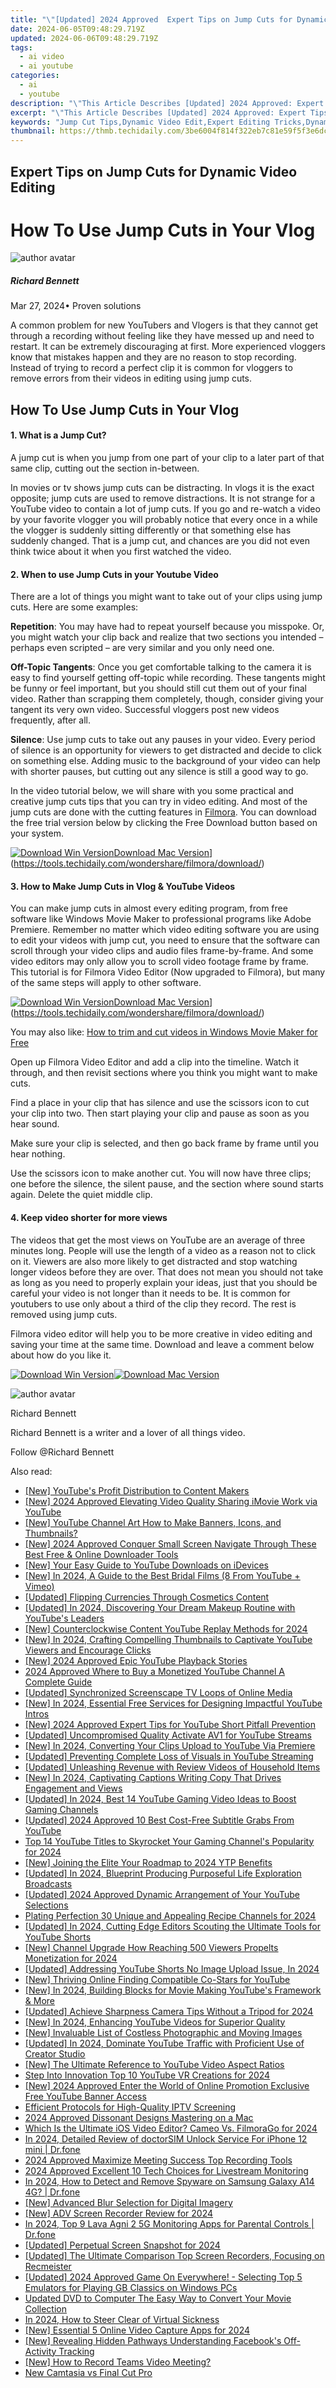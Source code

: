 ```yaml
---
title: "\"[Updated] 2024 Approved  Expert Tips on Jump Cuts for Dynamic Video Editing\""
date: 2024-06-05T09:48:29.719Z
updated: 2024-06-06T09:48:29.719Z
tags:
  - ai video
  - ai youtube
categories:
  - ai
  - youtube
description: "\"This Article Describes [Updated] 2024 Approved: Expert Tips on Jump Cuts for Dynamic Video Editing\""
excerpt: "\"This Article Describes [Updated] 2024 Approved: Expert Tips on Jump Cuts for Dynamic Video Editing\""
keywords: "Jump Cut Tips,Dynamic Video Edit,Expert Editing Tricks,Dynamic Cuts Techniques,Edit Jumps Mastery,Video Cut Dynamics,Edits for Impact"
thumbnail: https://thmb.techidaily.com/3be6004f814f322eb7c81e59f5f3e6dc5377a1a28f18fb94887b3ff8d1dce543.jpg
---
```


## Expert Tips on Jump Cuts for Dynamic Video Editing

# How To Use Jump Cuts in Your Vlog

![author avatar](https://images.wondershare.com/filmora/article-images/richard-bennett.jpg)

##### Richard Bennett

 Mar 27, 2024• Proven solutions

A common problem for new YouTubers and Vlogers is that they cannot get through a recording without feeling like they have messed up and need to restart. It can be extremely discouraging at first. More experienced vloggers know that mistakes happen and they are no reason to stop recording. Instead of trying to record a perfect clip it is common for vloggers to remove errors from their videos in editing using jump cuts.

## How To Use Jump Cuts in Your Vlog

#### 1\. What is a Jump Cut?

A jump cut is when you jump from one part of your clip to a later part of that same clip, cutting out the section in-between.

In movies or tv shows jump cuts can be distracting. In vlogs it is the exact opposite; jump cuts are used to remove distractions. It is not strange for a YouTube video to contain a lot of jump cuts. If you go and re-watch a video by your favorite vlogger you will probably notice that every once in a while the vlogger is suddenly sitting differently or that something else has suddenly changed. That is a jump cut, and chances are you did not even think twice about it when you first watched the video.

#### 2\. When to use Jump Cuts in your Youtube Video

There are a lot of things you might want to take out of your clips using jump cuts. Here are some examples:

**Repetition**: You may have had to repeat yourself because you misspoke. Or, you might watch your clip back and realize that two sections you intended – perhaps even scripted – are very similar and you only need one.

**Off-Topic Tangents**: Once you get comfortable talking to the camera it is easy to find yourself getting off-topic while recording. These tangents might be funny or feel important, but you should still cut them out of your final video. Rather than scrapping them completely, though, consider giving your tangent its very own video. Successful vloggers post new videos frequently, after all.

**Silence**: Use jump cuts to take out any pauses in your video. Every period of silence is an opportunity for viewers to get distracted and decide to click on something else. Adding music to the background of your video can help with shorter pauses, but cutting out any silence is still a good way to go.

In the video tutorial below, we will share with you some practical and creative jump cuts tips that you can try in video editing. And most of the jump cuts are done with the cutting features in [Filmora](https://tools.techidaily.com/wondershare/filmora/download/). You can download the free trial version below by clicking the Free Download button based on your system.

[![Download Win Version](https://images.wondershare.com/filmora/guide/download-btn-win.jpg)](https://tools.techidaily.com/wondershare/filmora/download/)[Download Mac Version](https://images.wondershare.com/filmora/guide/download-btn-mac.jpg)](https://tools.techidaily.com/wondershare/filmora/download/)

#### 3\. How to Make Jump Cuts in Vlog & YouTube Videos

You can make jump cuts in almost every editing program, from free software like Windows Movie Maker to professional programs like Adobe Premiere. Remember no matter which video editing software you are using to edit your videos with jump cut, you need to ensure that the software can scroll through your video clips and audio files frame-by-frame. And some video editors may only allow you to scroll video footage frame by frame. This tutorial is for Filmora Video Editor (Now upgraded to Filmora), but many of the same steps will apply to other software.

[![Download Win Version](https://images.wondershare.com/filmora/guide/download-btn-win.jpg)](https://tools.techidaily.com/wondershare/filmora/download/)[Download Mac Version](https://images.wondershare.com/filmora/guide/download-btn-mac.jpg)](https://tools.techidaily.com/wondershare/filmora/download/)

You may also like: [How to trim and cut videos in Windows Movie Maker for Free](https://tools.techidaily.com/wondershare/filmora/download/)

Open up Filmora Video Editor and add a clip into the timeline. Watch it through, and then revisit sections where you think you might want to make cuts.

Find a place in your clip that has silence and use the scissors icon to cut your clip into two. Then start playing your clip and pause as soon as you hear sound.

Make sure your clip is selected, and then go back frame by frame until you hear nothing.

Use the scissors icon to make another cut. You will now have three clips; one before the silence, the silent pause, and the section where sound starts again. Delete the quiet middle clip.

#### 4\. Keep video shorter for more views

The videos that get the most views on YouTube are an average of three minutes long. People will use the length of a video as a reason not to click on it. Viewers are also more likely to get distracted and stop watching longer videos before they are over. That does not mean you should not take as long as you need to properly explain your ideas, just that you should be careful your video is not longer than it needs to be. It is common for youtubers to use only about a third of the clip they record. The rest is removed using jump cuts.

Filmora video editor will help you to be more creative in video editing and saving your time at the same time. Download and leave a comment below about how do you like it.

[![Download Win Version](https://images.wondershare.com/filmora/guide/download-btn-win.jpg)](https://tools.techidaily.com/wondershare/filmora/download/)[![Download Mac Version](https://images.wondershare.com/filmora/guide/download-btn-mac.jpg)](https://tools.techidaily.com/wondershare/filmora/download/)

![author avatar](https://images.wondershare.com/filmora/article-images/richard-bennett.jpg)

Richard Bennett

Richard Bennett is a writer and a lover of all things video.

Follow @Richard Bennett

<span class="atpl-alsoreadstyle">Also read:</span>
<div><ul>
<li><a href="https://facebook-video-footage.techidaily.com/new-youtubes-profit-distribution-to-content-makers/"><u>[New] YouTube's Profit Distribution to Content Makers</u></a></li>
<li><a href="https://facebook-video-footage.techidaily.com/new-2024-approved-elevating-video-quality-sharing-imovie-work-via-youtube/"><u>[New] 2024 Approved  Elevating Video Quality  Sharing iMovie Work via YouTube</u></a></li>
<li><a href="https://facebook-video-footage.techidaily.com/new-youtube-channel-art-how-to-make-banners-icons-and-thumbnails/"><u>[New] YouTube Channel Art  How to Make Banners, Icons, and Thumbnails?</u></a></li>
<li><a href="https://facebook-video-footage.techidaily.com/new-2024-approved-conquer-small-screen-navigate-through-these-best-free-and-online-downloader-tools/"><u>[New] 2024 Approved  Conquer Small Screen  Navigate Through These Best Free & Online Downloader Tools</u></a></li>
<li><a href="https://facebook-video-footage.techidaily.com/new-your-easy-guide-to-youtube-downloads-on-idevices/"><u>[New] Your Easy Guide to YouTube Downloads on iDevices</u></a></li>
<li><a href="https://facebook-video-footage.techidaily.com/new-in-2024-a-guide-to-the-best-bridal-films-8-from-youtube-plus-vimeo/"><u>[New] In 2024, A Guide to the Best Bridal Films (8 From YouTube + Vimeo)</u></a></li>
<li><a href="https://facebook-video-footage.techidaily.com/updated-flipping-currencies-through-cosmetics-content/"><u>[Updated] Flipping Currencies Through Cosmetics Content</u></a></li>
<li><a href="https://facebook-video-footage.techidaily.com/updated-in-2024-discovering-your-dream-makeup-routine-with-youtubes-leaders/"><u>[Updated] In 2024, Discovering Your Dream Makeup Routine with YouTube's Leaders</u></a></li>
<li><a href="https://facebook-video-footage.techidaily.com/new-counterclockwise-content-youtube-replay-methods-for-2024/"><u>[New] Counterclockwise Content  YouTube Replay Methods for 2024</u></a></li>
<li><a href="https://facebook-video-footage.techidaily.com/new-in-2024-crafting-compelling-thumbnails-to-captivate-youtube-viewers-and-encourage-clicks/"><u>[New] In 2024, Crafting Compelling Thumbnails to Captivate YouTube Viewers and Encourage Clicks</u></a></li>
<li><a href="https://facebook-video-footage.techidaily.com/new-2024-approved-epic-youtube-playback-stories/"><u>[New] 2024 Approved  Epic YouTube Playback Stories</u></a></li>
<li><a href="https://facebook-video-footage.techidaily.com/2024-approved-where-to-buy-a-monetized-youtube-channel-a-complete-guide/"><u>2024 Approved  Where to Buy a Monetized YouTube Channel  A Complete Guide</u></a></li>
<li><a href="https://facebook-video-footage.techidaily.com/updated-synchronized-screenscape-tv-loops-of-online-media/"><u>[Updated] Synchronized Screenscape  TV Loops of Online Media</u></a></li>
<li><a href="https://facebook-video-footage.techidaily.com/new-in-2024-essential-free-services-for-designing-impactful-youtube-intros/"><u>[New] In 2024, Essential Free Services for Designing Impactful YouTube Intros</u></a></li>
<li><a href="https://facebook-video-footage.techidaily.com/new-2024-approved-expert-tips-for-youtube-short-pitfall-prevention/"><u>[New] 2024 Approved  Expert Tips for YouTube Short Pitfall Prevention</u></a></li>
<li><a href="https://facebook-video-footage.techidaily.com/updated-uncompromised-quality-activate-av1-for-youtube-streams/"><u>[Updated] Uncompromised Quality  Activate AV1 for YouTube Streams</u></a></li>
<li><a href="https://facebook-video-footage.techidaily.com/new-in-2024-converting-your-clips-upload-to-youtube-via-premiere/"><u>[New] In 2024, Converting Your Clips  Upload to YouTube Via Premiere</u></a></li>
<li><a href="https://facebook-video-footage.techidaily.com/updated-preventing-complete-loss-of-visuals-in-youtube-streaming/"><u>[Updated] Preventing Complete Loss of Visuals in YouTube Streaming</u></a></li>
<li><a href="https://facebook-video-footage.techidaily.com/updated-unleashing-revenue-with-review-videos-of-household-items/"><u>[Updated] Unleashing Revenue with Review Videos of Household Items</u></a></li>
<li><a href="https://facebook-video-footage.techidaily.com/new-in-2024-captivating-captions-writing-copy-that-drives-engagement-and-views/"><u>[New] In 2024, Captivating Captions  Writing Copy That Drives Engagement and Views</u></a></li>
<li><a href="https://facebook-video-footage.techidaily.com/updated-in-2024-best-14-youtube-gaming-video-ideas-to-boost-gaming-channels/"><u>[Updated] In 2024, Best 14 YouTube Gaming Video Ideas to Boost Gaming Channels</u></a></li>
<li><a href="https://facebook-video-footage.techidaily.com/updated-2024-approved-10-best-cost-free-subtitle-grabs-from-youtube/"><u>[Updated] 2024 Approved  10 Best Cost-Free Subtitle Grabs From YouTube</u></a></li>
<li><a href="https://facebook-video-footage.techidaily.com/top-14-youtube-titles-to-skyrocket-your-gaming-channels-popularity-for-2024/"><u>Top 14 YouTube Titles to Skyrocket Your Gaming Channel's Popularity for 2024</u></a></li>
<li><a href="https://facebook-video-footage.techidaily.com/new-joining-the-elite-your-roadmap-to-2024-ytp-benefits/"><u>[New] Joining the Elite  Your Roadmap to 2024 YTP Benefits</u></a></li>
<li><a href="https://facebook-video-footage.techidaily.com/updated-in-2024-blueprint-producing-purposeful-life-exploration-broadcasts/"><u>[Updated] In 2024, Blueprint  Producing Purposeful Life Exploration Broadcasts</u></a></li>
<li><a href="https://facebook-video-footage.techidaily.com/updated-2024-approved-dynamic-arrangement-of-your-youtube-selections/"><u>[Updated] 2024 Approved  Dynamic Arrangement of Your YouTube Selections</u></a></li>
<li><a href="https://facebook-video-footage.techidaily.com/plating-perfection-30-unique-and-appealing-recipe-channels-for-2024/"><u>Plating Perfection  30 Unique and Appealing Recipe Channels for 2024</u></a></li>
<li><a href="https://facebook-video-footage.techidaily.com/updated-in-2024-cutting-edge-editors-scouting-the-ultimate-tools-for-youtube-shorts/"><u>[Updated] In 2024, Cutting Edge Editors  Scouting the Ultimate Tools for YouTube Shorts</u></a></li>
<li><a href="https://facebook-video-footage.techidaily.com/new-channel-upgrade-how-reaching-500-viewers-propelts-monetization-for-2024/"><u>[New] Channel Upgrade  How Reaching 500 Viewers Propelts Monetization for 2024</u></a></li>
<li><a href="https://facebook-video-footage.techidaily.com/updated-addressing-youtube-shorts-no-image-upload-issue-in-2024/"><u>[Updated] Addressing YouTube Shorts  No Image Upload Issue, In 2024</u></a></li>
<li><a href="https://facebook-video-footage.techidaily.com/new-thriving-online-finding-compatible-co-stars-for-youtube/"><u>[New] Thriving Online  Finding Compatible Co-Stars for YouTube</u></a></li>
<li><a href="https://facebook-video-footage.techidaily.com/new-in-2024-building-blocks-for-movie-making-youtubes-framework-and-more/"><u>[New] In 2024, Building Blocks for Movie Making  YouTube's Framework & More</u></a></li>
<li><a href="https://facebook-video-footage.techidaily.com/updated-achieve-sharpness-camera-tips-without-a-tripod-for-2024/"><u>[Updated] Achieve Sharpness  Camera Tips Without a Tripod for 2024</u></a></li>
<li><a href="https://facebook-video-footage.techidaily.com/new-in-2024-enhancing-youtube-videos-for-superior-quality/"><u>[New] In 2024, Enhancing YouTube Videos for Superior Quality</u></a></li>
<li><a href="https://facebook-video-footage.techidaily.com/new-invaluable-list-of-costless-photographic-and-moving-images/"><u>[New] Invaluable List of Costless Photographic and Moving Images</u></a></li>
<li><a href="https://facebook-video-footage.techidaily.com/updated-in-2024-dominate-youtube-traffic-with-proficient-use-of-creator-studio/"><u>[Updated] In 2024, Dominate YouTube Traffic with Proficient Use of Creator Studio</u></a></li>
<li><a href="https://facebook-video-footage.techidaily.com/new-the-ultimate-reference-to-youtube-video-aspect-ratios/"><u>[New] The Ultimate Reference to YouTube Video Aspect Ratios</u></a></li>
<li><a href="https://facebook-video-footage.techidaily.com/step-into-innovation-top-10-youtube-vr-creations-for-2024/"><u>Step Into Innovation  Top 10 YouTube VR Creations for 2024</u></a></li>
<li><a href="https://facebook-video-footage.techidaily.com/new-2024-approved-enter-the-world-of-online-promotion-exclusive-free-youtube-banner-access/"><u>[New] 2024 Approved  Enter the World of Online Promotion  Exclusive Free YouTube Banner Access</u></a></li>
<li><a href="https://screen-mirroring-recording.techidaily.com/efficient-protocols-for-high-quality-iptv-screening/"><u>Efficient Protocols for High-Quality IPTV Screening</u></a></li>
<li><a href="https://screen-video-capture.techidaily.com/2024-approved-dissonant-designs-mastering-on-a-mac/"><u>2024 Approved  Dissonant Designs  Mastering on a Mac</u></a></li>
<li><a href="https://vimeo-videos.techidaily.com/which-is-the-ultimate-ios-video-editor-cameo-vs-filmorago-for-2024/"><u>Which Is the Ultimate iOS Video Editor? Cameo Vs. FilmoraGo for 2024</u></a></li>
<li><a href="https://iphone-unlock.techidaily.com/in-2024-detailed-review-of-doctorsim-unlock-service-for-iphone-12-mini-drfone-by-drfone-ios/"><u>In 2024, Detailed Review of doctorSIM Unlock Service For iPhone 12 mini | Dr.fone</u></a></li>
<li><a href="https://digital-screen-recording.techidaily.com/2024-approved-maximize-meeting-success-top-recording-tools/"><u>2024 Approved  Maximize Meeting Success  Top Recording Tools</u></a></li>
<li><a href="https://youtube-stream.techidaily.com/2024-approved-excellent-10-tech-choices-for-livestream-monitoring/"><u>2024 Approved  Excellent 10 Tech Choices for Livestream Monitoring</u></a></li>
<li><a href="https://android-location-track.techidaily.com/in-2024-how-to-detect-and-remove-spyware-on-samsung-galaxy-a14-4g-drfone-by-drfone-virtual-android/"><u>In 2024, How to Detect and Remove Spyware on Samsung Galaxy A14 4G? | Dr.fone</u></a></li>
<li><a href="https://extra-lessons.techidaily.com/new-advanced-blur-selection-for-digital-imagery/"><u>[New] Advanced Blur Selection for Digital Imagery</u></a></li>
<li><a href="https://screen-mirroring-recording.techidaily.com/new-adv-screen-recorder-review-for-2024/"><u>[New] ADV Screen Recorder Review for 2024</u></a></li>
<li><a href="https://android-location-track.techidaily.com/in-2024-top-9-lava-agni-2-5g-monitoring-apps-for-parental-controls-drfone-by-drfone-virtual-android/"><u>In 2024, Top 9 Lava Agni 2 5G Monitoring Apps for Parental Controls | Dr.fone</u></a></li>
<li><a href="https://screen-capture.techidaily.com/updated-perpetual-screen-snapshot-for-2024/"><u>[Updated] Perpetual Screen Snapshot for 2024</u></a></li>
<li><a href="https://digital-screen-recording.techidaily.com/updated-the-ultimate-comparison-top-screen-recorders-focusing-on-recmeister/"><u>[Updated] The Ultimate Comparison  Top Screen Recorders, Focusing on Recmeister</u></a></li>
<li><a href="https://screen-activity-recording.techidaily.com/updated-2024-approved-game-on-everywhere-selecting-top-5-emulators-for-playing-gb-classics-on-windows-pcs/"><u>[Updated] 2024 Approved  Game On Everywhere! - Selecting Top 5 Emulators for Playing GB Classics on Windows PCs</u></a></li>
<li><a href="https://ai-vdieo-software.techidaily.com/updated-dvd-to-computer-the-easy-way-to-convert-your-movie-collection/"><u>Updated DVD to Computer The Easy Way to Convert Your Movie Collection</u></a></li>
<li><a href="https://some-techniques.techidaily.com/in-2024-how-to-steer-clear-of-virtual-sickness/"><u>In 2024, How to Steer Clear of Virtual Sickness</u></a></li>
<li><a href="https://screen-video-capture.techidaily.com/new-essential-5-online-video-capture-apps-for-2024/"><u>[New] Essential 5 Online Video Capture Apps for 2024</u></a></li>
<li><a href="https://extra-support.techidaily.com/new-revealing-hidden-pathways-understanding-facebooks-off-activity-tracking/"><u>[New] Revealing Hidden Pathways  Understanding Facebook's Off-Activity Tracking</u></a></li>
<li><a href="https://screen-video-capture.techidaily.com/new-how-to-record-teams-video-meeting/"><u>[New] How to Record Teams Video Meeting?</u></a></li>
<li><a href="https://ai-video-editing.techidaily.com/1713942699801-new-camtasia-vs-final-cut-pro/"><u>New Camtasia vs Final Cut Pro</u></a></li>
</ul></div>

<ins class="adsbygoogle"
      style="display:block"
      data-ad-client="ca-pub-7571918770474297"
      data-ad-slot="8358498916"
      data-ad-format="auto"
      data-full-width-responsive="true"></ins>